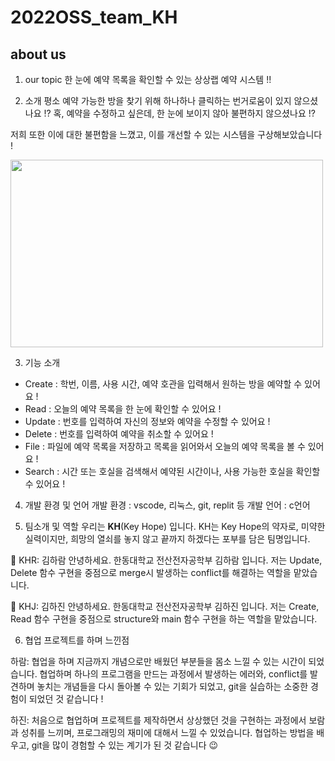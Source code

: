 # 2022OSS_team_KH

## about us 

1. our topic
한 눈에 예약 목록을 확인할 수 있는 상상랩 예약 시스템 !!


2. 소개
평소 예약 가능한 방을 찾기 위해 하나하나 클릭하는 번거로움이 있지 않으셨나요 !?
혹, 예약을 수정하고 싶은데, 한 눈에 보이지 않아 불편하지 않으셨나요 !?

저희 또한 이에 대한 불편함을 느꼈고, 이를 개선할 수 있는 시스템을 구상해보았습니다 !

<img src="https://cdn.pixabay.com/photo/2015/07/17/22/43/student-849825_1280.jpg" width="500" height="300">

3. 기능 소개
- Create : 학번, 이름, 사용 시간, 예약 호관을 입력해서 원하는 방을 예약할 수 있어요 !
- Read : 오늘의 예약 목록을 한 눈에 확인할 수 있어요 !
- Update : 번호를 입력하여 자신의 정보와 예약을 수정할 수 있어요 !
- Delete : 번호를 입력하여 예약을 취소할 수 있어요 !
- File : 파일에 예약 목록을 저장하고 목록을 읽어와서 오늘의 예약 목록을 볼 수 있어요 !
- Search : 시간 또는 호실을 검색해서 예약된 시간이나, 사용 가능한 호실을 확인할 수 있어요 !

4. 개발 환경 및 언어
개발 환경 : vscode, 리눅스, git, replit 등
개발 언어 : c언어

5. 팀소개 및 역할
우리는 **KH**(Key Hope) 입니다.
KH는 Key Hope의 약자로, 미약한 실력이지만, 희망의 열쇠를 놓지 않고 끝까지 하겠다는 포부를 담은 팀명입니다.

💪 KHR: 김하람
안녕하세요. 한동대학교 전산전자공학부 김하람 입니다. 
저는 Update, Delete 함수 구현을 중점으로 merge시 발생하는 conflict를 해결하는 역할을 맡았습니다.


💪 KHJ: 김하진
안녕하세요. 한동대학교 전산전자공학부 김하진 입니다. 
저는 Create, Read 함수 구현을 중점으로 structure와 main 함수 구현을 하는 역할을 맡았습니다.

6. 협업 프로젝트를 하며 느낀점 

하람: 협업을 하며 지금까지 개념으로만 배웠던 부분들을 몸소 느낄 수 있는 시간이 되었습니다. 협업하며 하나의 프로그램을 만드는 과정에서 발생하는 에러와, conflict를 발견하며 놓치는 개념들을 다시 돌아볼 수 있는 기회가 되었고, git을 실습하는 소중한 경험이 되었던 것 같습니다 !

하진: 처음으로 협업하며 프로젝트를 제작하면서 상상했던 것을 구현하는 과정에서 보람과 성취를 느끼며, 프로그래밍의 재미에 대해서 느낄 수 있었습니다. 협업하는 방법을 배우고, git을 많이 경험할 수 있는 계기가 된 것 같습니다 😉






